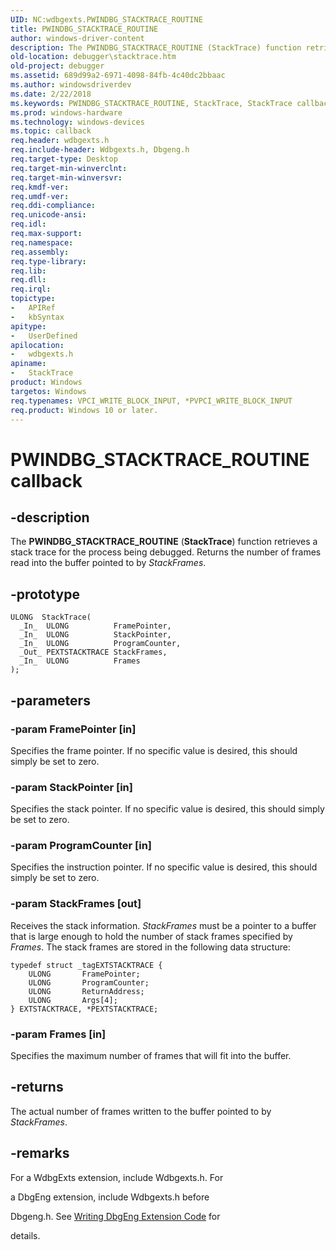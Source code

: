 ```yaml
---
UID: NC:wdbgexts.PWINDBG_STACKTRACE_ROUTINE
title: PWINDBG_STACKTRACE_ROUTINE
author: windows-driver-content
description: The PWINDBG_STACKTRACE_ROUTINE (StackTrace) function retrieves a stack trace for the process being debugged. Returns the number of frames read into the buffer pointed to by StackFrames.
old-location: debugger\stacktrace.htm
old-project: debugger
ms.assetid: 689d99a2-6971-4098-84fb-4c40dc2bbaac
ms.author: windowsdriverdev
ms.date: 2/22/2018
ms.keywords: PWINDBG_STACKTRACE_ROUTINE, StackTrace, StackTrace callback function [Windows Debugging], WdbgExts_Ref_5ccc4adf-2b59-4373-8e4a-3bc8847c5749.xml, debugger.stacktrace, wdbgexts/StackTrace
ms.prod: windows-hardware
ms.technology: windows-devices
ms.topic: callback
req.header: wdbgexts.h
req.include-header: Wdbgexts.h, Dbgeng.h
req.target-type: Desktop
req.target-min-winverclnt: 
req.target-min-winversvr: 
req.kmdf-ver: 
req.umdf-ver: 
req.ddi-compliance: 
req.unicode-ansi: 
req.idl: 
req.max-support: 
req.namespace: 
req.assembly: 
req.type-library: 
req.lib: 
req.dll: 
req.irql: 
topictype:
-	APIRef
-	kbSyntax
apitype:
-	UserDefined
apilocation:
-	wdbgexts.h
apiname:
-	StackTrace
product: Windows
targetos: Windows
req.typenames: VPCI_WRITE_BLOCK_INPUT, *PVPCI_WRITE_BLOCK_INPUT
req.product: Windows 10 or later.
---
```


# PWINDBG_STACKTRACE_ROUTINE callback


## -description


The <b>PWINDBG_STACKTRACE_ROUTINE</b>  (<b>StackTrace</b>) function retrieves a stack trace for the process being debugged. Returns the number of frames read into the buffer pointed to by <i>StackFrames</i>.


## -prototype


````
ULONG  StackTrace(
  _In_  ULONG          FramePointer,
  _In_  ULONG          StackPointer,
  _In_  ULONG          ProgramCounter,
  _Out_ PEXTSTACKTRACE StackFrames,
  _In_  ULONG          Frames
);
````


## -parameters




### -param FramePointer [in]

Specifies the frame pointer. If no specific value is desired, this should simply be set to zero.


### -param StackPointer [in]

Specifies the stack pointer. If no specific value is desired, this should simply be set to zero.


### -param ProgramCounter [in]

Specifies the instruction pointer. If no specific value is desired, this should simply be set to zero.


### -param StackFrames [out]

Receives the stack information. <i>StackFrames</i> must be a pointer to a buffer that is large enough to hold the number of stack frames specified by <i>Frames</i>. The stack frames are stored in the following data structure:

<pre class="syntax" xml:space="preserve"><code>typedef struct _tagEXTSTACKTRACE {
    ULONG       FramePointer;
    ULONG       ProgramCounter;
    ULONG       ReturnAddress;
    ULONG       Args[4];
} EXTSTACKTRACE, *PEXTSTACKTRACE;</code></pre>

### -param Frames [in]

Specifies the maximum number of frames that will fit into the buffer.


## -returns



The actual number of frames written to the buffer pointed to by <i>StackFrames</i>.




## -remarks



For a WdbgExts extension, include Wdbgexts.h. For 

a DbgEng extension, include Wdbgexts.h before 

Dbgeng.h. See <a href="https://msdn.microsoft.com/library/windows/hardware/ff561480">Writing DbgEng Extension Code</a> for 

details.



